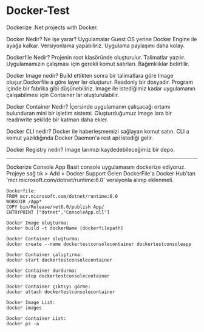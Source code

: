 # Docker-Test
Dockerize .Net projects with Docker.


Docker Nedir? Ne işe yarar?
	Uygulamalar Guest OS yerine Docker Engine ile ayağa kalkar. Versiyonlama yapabiliriz.
	Uygulama paylaşımı daha kolay.
	
Dockerfile Nedir?
	Projenin root klasöründe oluşturulur. Talimatlar yazılır. Uygulamamızın çalışması için gerekli komut satırları.
	Bağımlılıklar belirtilir.
	
Docker Image nedir?
	Build ettikten sonra bir talimatlara göre Image oluşur.Dockerfile a göre layer lar oluşturur. Readonly bir dosyadır.
	Program içinde bir fabrika gibi düşünebiliriz. Image ile istediğimiz kadar 
	uygulamanın çalışabilmesi için Container lar oluşturulabilir.

Docker Container Nedir?
	İçersinde uygulamanın çalışacağı ortamı bulunduran mini bir işletim sistemi. 
	Oluşturduğumuz Image lara bir read/write şekilde bir katman daha ekler.

Docker CLI nedir?
	Docker ile haberleşmemizi sağlayan komut satırı. CLI a komut yazıldığında Docker Daemon'a rest api istediği gelir.
	
Docker Registry nedir?
	Image larımızı kaydedebileceğimiz bir depo. 
	
	
--------------------------------------------------

Dockerize Console App
	Basit console uygulamasını dockerize ediyoruz. Projeye sağ tık > Add > Docker Support
	Gelen DockerFile'a Docker Hub'tan 'mcr.microsoft.com/dotnet/runtime:6.0' versiyonla alınıp eklenmeli.
	
	Dockerfile:	
	FROM mcr.microsoft.com/dotnet/runtime:6.0
	WORKDIR /App*
	COPY bin/Release/net6.0/publish App/
	ENTRYPOINT ["dotnet","ConsoleApp.dll"]
	
	Docker Image oluşturma:	
	docker build -t dockerName [dockerfilepath]
	
	Docker Container oluşturma:
	docker create --name dockertestconsolecontainer dockertestconsoleapp
	
	Docker Container çalıştırma:
	docker start dockertestconsolecontainer
	
	Docker Container durdurma:
	docker stop dockertestconsolecontainer
	
	Docker Container çıktıyı görme:
	docker attach dockertestconsolecontainer
	
	Docker Image List:
	docker images
	
	Docker Container List:
	docker ps -a
